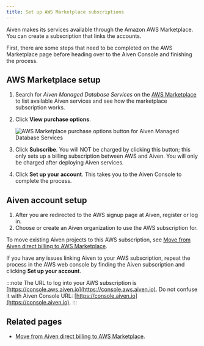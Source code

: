 ```yaml
---
title: Set up AWS Marketplace subscriptions
---
```


Aiven makes its services available through the Amazon AWS Marketplace. You can create a subscription that links the accounts.

First, there are some steps that need to be completed on the AWS
Marketplace page before heading over to the Aiven Console and finishing
the process.

## AWS Marketplace setup

1. Search for _Aiven Managed Database Services_
   on the [AWS Marketplace](https://aws.amazon.com/marketplace/pp/prodview-vylwtm6t2c7fk)
   to list available Aiven services and see how the marketplace subscription works.

1. Click **View purchase options**.

   ![AWS Marketplace purchase options button for Aiven Managed Database Services](/images/platform/howto/aws-marketplace-listing.png)

1. Click **Subscribe**. You
   will NOT be charged by clicking this button; this only sets up a
   billing subscription between AWS and Aiven. You will only be charged
   after deploying Aiven services.

1. Click **Set up your account**. This takes you to the Aiven Console
   to complete the process.

## Aiven account setup

1. After you are redirected to the AWS signup page at Aiven, register or log in.
1. Choose or create an Aiven
   organization to use the AWS subscription for.

To move existing Aiven projects to this AWS subscription, see [Move from Aiven direct billing to AWS Marketplace](/docs/platform/howto/move-to-aws-marketplace-billing).

If you have any issues linking Aiven to your AWS subscription, repeat the process
in the AWS web console by finding the Aiven subscription and clicking
**Set up your account**.

:::note
The URL to log into your AWS subscription is [https://console.aws.aiven.io](https://console.aws.aiven.io).
Do not confuse it with Aiven Console URL: [https://console.aiven.io](https://console.aiven.io).
:::

## Related pages

- [Move from Aiven direct billing to AWS Marketplace](/docs/platform/howto/move-to-aws-marketplace-billing).
